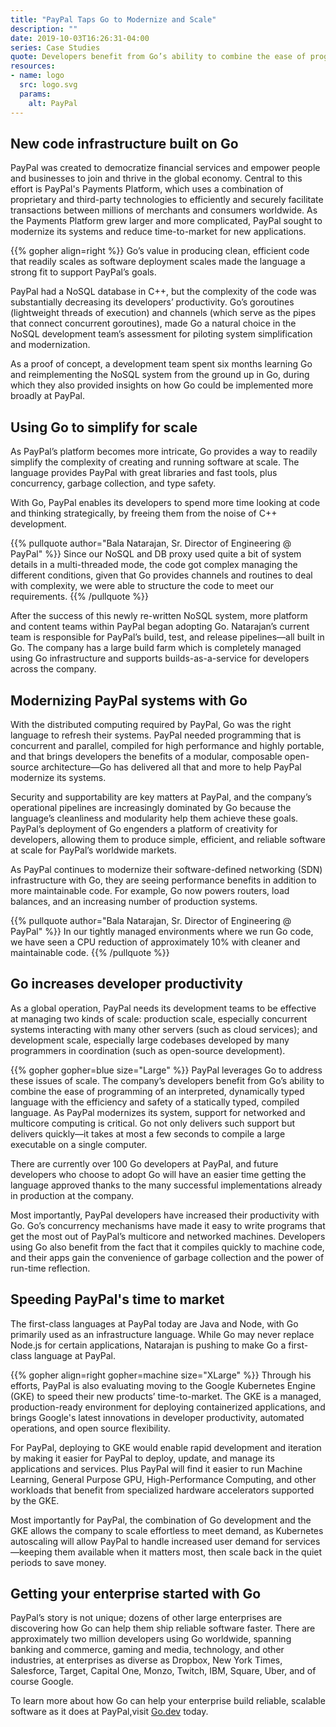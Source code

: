 ```yaml
---
title: "PayPal Taps Go to Modernize and Scale"
description: ""
date: 2019-10-03T16:26:31-04:00
series: Case Studies
quote: Developers benefit from Go’s ability to combine the ease of programming of an interpreted, dynamically typed language with the efficiency and safety of a statically typed, compiled language
resources:
- name: logo
  src: logo.svg
  params:
    alt: PayPal
---
```


## New code infrastructure built on Go

PayPal was created to democratize financial services and empower people and businesses to join and thrive in the global economy. Central to this effort is PayPal's Payments Platform, which uses a combination of proprietary and third-party technologies to efficiently and securely facilitate transactions between millions of merchants and consumers worldwide. As the Payments Platform grew larger and more complicated, PayPal sought to modernize its systems and reduce time-to-market for new applications.

{{% gopher align=right %}}
Go’s value in producing clean, efficient code that readily scales as software deployment scales made the language a strong fit to support PayPal’s goals.

PayPal had a NoSQL database in C++, but the complexity of the code was substantially decreasing its developers’ productivity. Go’s goroutines (lightweight threads of execution) and channels (which serve as the pipes that connect concurrent goroutines), made Go a natural choice in the NoSQL development team’s assessment for piloting system simplification and modernization.
 
As a proof of concept, a development team spent six months learning Go and reimplementing the NoSQL system from the ground up in Go, during which they also provided insights on how Go could be implemented more broadly at PayPal.


## Using Go to simplify for scale

As PayPal’s platform becomes more intricate, Go provides a way to readily simplify the complexity of creating and running software at scale. The language provides PayPal with great libraries and fast tools, plus concurrency, garbage collection, and type safety.
 
With Go, PayPal enables its developers to spend more time looking at code and thinking strategically, by freeing them from the noise of C++ development.
 
{{% pullquote author="Bala Natarajan, Sr. Director of Engineering @ PayPal" %}}
Since our NoSQL and DB proxy used quite a bit of system details in a multi-threaded mode, the code got complex managing the different conditions, given that Go provides channels and routines to deal with complexity, we were able to structure the code to meet our requirements.
{{% /pullquote %}}
 
After the success of this newly re-written NoSQL system, more platform and content teams within PayPal began adopting Go. Natarajan’s current team is responsible for PayPal’s build, test, and release pipelines—all built in Go. The company has a large build farm which is completely managed using Go infrastructure and supports builds-as-a-service for developers across the company.

## Modernizing PayPal systems with Go

With the distributed computing required by PayPal, Go was the right language to refresh their systems. PayPal needed programming that is concurrent and parallel, compiled for high performance and highly portable, and that brings developers the benefits of a modular, composable open-source architecture—Go has delivered all that and more to help PayPal modernize its systems.

Security and supportability are key matters at PayPal, and the company’s operational pipelines are increasingly dominated by Go because the language’s cleanliness and modularity help them achieve these goals. PayPal’s deployment of Go engenders a platform of creativity for developers, allowing them to produce simple, efficient, and reliable software at scale for PayPal’s worldwide markets.
 
As PayPal continues to modernize their software-defined networking (SDN) infrastructure with Go, they are seeing performance benefits in addition to more maintainable code. For example, Go now powers routers, load balances, and an increasing number of production systems.

{{% pullquote author="Bala Natarajan, Sr. Director of Engineering @ PayPal" %}}
 In our tightly managed environments where we run Go code, we have seen a CPU reduction of approximately 10% with cleaner and maintainable code.
 {{% /pullquote %}}

## Go increases developer productivity

As a global operation, PayPal needs its development teams to be effective at managing two kinds of scale: production scale, especially concurrent systems interacting with many other servers (such as cloud services); and development scale, especially large codebases developed by many programmers in coordination (such as open-source development).

{{% gopher gopher=blue size="Large" %}}
PayPal leverages Go to address these issues of scale. The company’s developers benefit from Go’s ability to combine the ease of programming of an interpreted, dynamically typed language with the efficiency and safety of a statically typed, compiled language. As PayPal modernizes its system, support for networked and multicore computing is critical. Go not only delivers such support but delivers quickly—it takes at most a few seconds to compile a large executable on a single computer.
 
There are currently over 100 Go developers at PayPal, and future developers who choose to adopt Go will have an easier time getting the language approved thanks to the many successful implementations already in production at the company.
 
Most importantly, PayPal developers have increased their productivity with Go. Go’s concurrency mechanisms have made it easy to write programs that get the most out of PayPal’s multicore and networked machines. Developers using Go also benefit from the fact that it compiles quickly to machine code, and their apps gain the convenience of garbage collection and the power of run-time reflection.

## Speeding PayPal's time to market

The first-class languages at PayPal today are Java and Node, with Go primarily used as an infrastructure language. While Go may never replace Node.js for certain applications, Natarajan is pushing to make Go a first-class language at PayPal.
 
{{% gopher align=right gopher=machine size="XLarge" %}}
Through his efforts, PayPal is also evaluating moving to the Google Kubernetes Engine (GKE) to speed their new products’ time-to-market. The GKE is a managed, production-ready environment for deploying containerized applications, and brings Google's latest innovations in developer productivity, automated operations, and open source flexibility.

For PayPal, deploying to GKE would enable rapid development and iteration by making it easier for PayPal to deploy, update, and manage its applications and services. Plus PayPal will find it easier to run Machine Learning, General Purpose GPU, High-Performance Computing, and other workloads that benefit from specialized hardware accelerators supported by the GKE.
 
Most importantly for PayPal, the combination of Go development and the GKE allows the company to scale effortless to meet demand, as Kubernetes autoscaling will allow PayPal to handle increased user demand for services—keeping them available when it matters most, then scale back in the quiet periods to save money.


## Getting your enterprise started with Go

PayPal’s story is not unique; dozens of other large enterprises are discovering how Go can help them ship reliable software faster. There are approximately two million developers using Go worldwide, spanning banking and commerce, gaming and media, technology, and other industries, at enterprises as diverse as Dropbox, New York Times, Salesforce, Target, Capital One, Monzo, Twitch, IBM, Square, Uber, and of course Google.
 
To learn more about how Go can help your enterprise build reliable, scalable software as it does at PayPal,visit [Go.dev](https://go.dev)    today.
